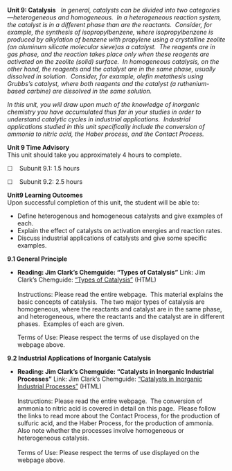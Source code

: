 **Unit 9: Catalysis** <span id="9"></span> 
*In general, catalysts can be divided into two categories—heterogeneous
and homogeneous.  In a heterogeneous reaction system, the catalyst is in
a different phase than are the reactants.  Consider, for example, the
synthesis of isopropylbenzene, where isopropylbenzene is produced by
alkylation of benzene with propylene using a crystalline zeolite (an
aluminum silicate molecular sieve)as a catalyst.  The reagents are in
gas phase, and the reaction takes place only when these reagents are
activated on the zeolite (solid) surface.  In homogeneous catalysis, on
the other hand, the reagents and the catalyst are in the same phase,
usually dissolved in solution.  Consider, for example, olefin metathesis
using Grubbs’s catalyst, where both reagents and the catalyst (a
ruthenium-based carbine) are dissolved in the same solution.*  
  
 *In this unit, you will draw upon much of the knowledge of inorganic
chemistry you have accumulated thus far in your studies in order to
understand catalytic cycles in industrial applications.  Industrial
applications studied in this unit specifically include the conversion of
ammonia to nitric acid, the Haber process, and the Contact Process.*

**Unit 9 Time Advisory**  
This unit should take you approximately 4 hours to complete.  
  
 ☐    Subunit 9.1: 1.5 hours  
  
 ☐    Subunit 9.2: 2.5 hours       

**Unit9 Learning Outcomes**  
Upon successful completion of this unit, the student will be able to:  
  
-   Define heterogenous and homogeneous catalysts and give examples of
    each.
-   Explain the effect of catalysts on activation energies and reaction
    rates.
-   Discuss industrial applications of catalysts and give some specific
    examples.

**9.1 General Principle** <span id="9.1"></span> 
-   **Reading: Jim Clark’s Chemguide: “Types of Catalysis”**
    Link: Jim Clark’s Chemguide: [“Types of
    Catalysis”](http://www.chemguide.co.uk/physical/catalysis/introduction.html#top) (HTML)  
        
     Instructions: Please read the entire webpage.  This material
    explains the basic concepts of catalysis.  The two major types of
    catalysis are homogeneous, where the reactants and catalyst are in
    the same phase, and heterogeneous, where the reactants and the
    catalyst are in different phases.  Examples of each are given.  
      
     Terms of Use: Please respect the terms of use displayed on the
    webpage above.

**9.2 Industrial Applications of Inorganic Catalysis** <span
id="9.2"></span> 
-   **Reading: Jim Clark’s Chemguide: “Catalysts in Inorganic Industrial
    Processes”**
    Link: Jim Clark’s Chemguide: [“Catalysts in Inorganic Industrial
    Processes”](http://www.chemguide.co.uk/physical/catalysis/inorganic.html#top) (HTML)  
        
     Instructions: Please read the entire webpage.  The conversion of
    ammonia to nitric acid is covered in detail on this page.  Please
    follow the links to read more about the Contact Process, for the
    production of sulfuric acid, and the Haber Process, for the
    production of ammonia.  Also note whether the processes involve
    homogeneous or heterogeneous catalysis.  
        
     Terms of Use: Please respect the terms of use displayed on the
    webpage above.



